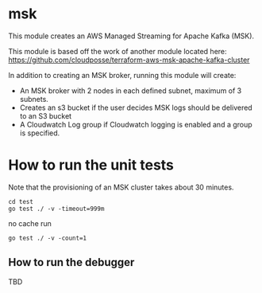# msk
This module creates an AWS Managed Streaming for Apache Kafka (MSK).

This module is based off the work of another module located here:
https://github.com/cloudposse/terraform-aws-msk-apache-kafka-cluster

In addition to creating an MSK broker, running this module will create:
* An MSK broker with 2 nodes in each defined subnet, maximum of 3 subnets. 
* Creates an s3 bucket if the user decides MSK logs should be delivered to an S3 bucket
* A Cloudwatch Log group if Cloudwatch logging is enabled and a group is specified. 


# How to run the unit tests
Note that the provisioning of an MSK cluster takes about 30 minutes. 

```
cd test
go test ./ -v -timeout=999m
```

no cache run
```
go test ./ -v -count=1
```

## How to run the debugger

TBD
